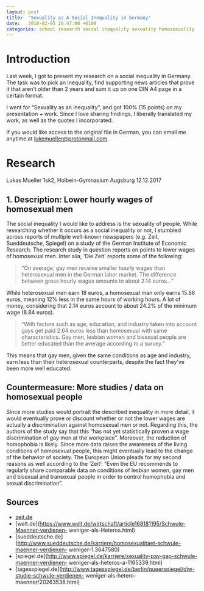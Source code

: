 ```yaml
---
layout: post
title:  "Sexuality as A Social Inequality in Germany"
date:   2018-02-05 20:47:00 +0100
categories: school research social inequality sexuality homosexuality
---
```

# Introduction

Last week, I got to present my research on a social inequality in Germany. The task was to pick an inequality, find supporting news articles that prove it that aren’t older than 2 years and sum it up on one DIN A4 page in a certain format.

I went for “Sexuality as an inequality”, and got 100% (15 points) on my presentation + work. Since I love sharing findings, I liberally translated my work, as well as the quotes I incorporated.

If you would like access to the original file in German, you can email me anytime at lukemueller@protonmail.com.

# Research

Lukas Mueller
1sk2, Holbein-Gymnasium Augsburg
12.12.2017

## 1. Description: Lower hourly wages of homosexual men
The social inequality I would like to address is the sexuality of people. While researching whether it occurs as a social inequality or not, I stumbled across reports of multiple well-known newspapers (e.g. Zeit, Sueddeutsche, Spiegel) on a study of the German Institute of Economic Research. The research study  in question reports on points to lower wages of homosexual men. Inter alia, 'Die Zeit' reports some of the following:

> “On average, gay men receive smaller hourly wages than heterosexual men in the German labor market. The difference between gross hourly wages amounts to about 2.14 euros…”

While heterosexual men earn 18 euros, a homosexual man only earns 15.86 euros, meaning 12% less in the same hours of working hours. A lot of money, considering that 2.14 euros account to about 24.2% of the minimum wage (8.84 euros).

> “With factors such as age, education, and industry taken into account gays get paid 2.64 euros less than homosexual with same characteristics. Gay men, lesbian women and bisexual people are better educated than the average according to a survey.”

This means that gay men, given the same conditions as age and industry, earn less than their heterosexual counterparts, despite the fact they’ve been more well educated.

## Countermeasure: More studies / data on homosexual people
Since more studies would portrait the described inequality in more detail, it would eventually prove or discount whether or not the lower wages are actually a discrimination against homosexual men or not. Regarding this, the authors of the study say that this “has not yet statistically proven a wage discrimination of gay men at the workplace”.
Moreover, the reduction of homophobia is likely. Since more data raises the awareness of the living conditions of homosexual people, this might eventually lead to the change of the behavior of society. The European Union pleads for my second reasons as well according to the ‘Zeit’: “Even the EU recommends to regularly share comparable data on conditions of lesbian women, gay men and bisexual and transexual people in order to control homophobia and sexual discrimination”.

## Sources
* [zeit.de](http://www.zeit.de/wirtschaft/2017-08/arbeitsmarkt-schwule-studenlohn)
* [welt.de](https://www.welt.de/wirtschaft/article168181195/Schwule-Maenner-verdienen- weniger-als-Heteros.html)
* [sueddeutsche.de](http://www.sueddeutsche.de/karriere/homosexualitaet-schwule-maenner-verdienen- weniger-1.3647580)
* [spiegel.de](http://www.spiegel.de/karriere/sexuality-pay-gap-schwule-maenner-verdienen- weniger-als-heteros-a-1165339.html)
* [tagesspiegel.de](http://www.tagesspiegel.de/berlin/queerspiegel/diw-studie-schwule-verdienen- weniger-als-hetero-maenner/20263538.html)
